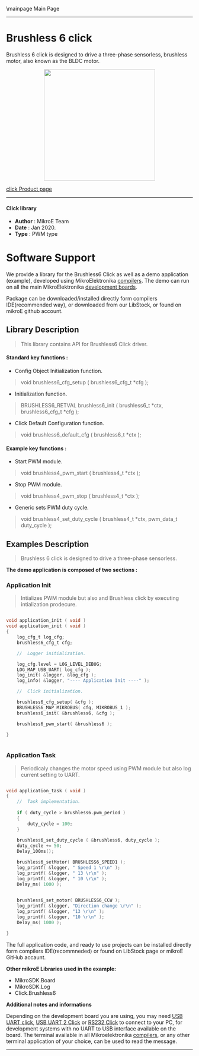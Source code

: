 \mainpage Main Page
 
---
# Brushless 6 click

Brushless 6 click is designed to drive a three-phase sensorless, brushless motor, also known as the BLDC motor.

<p align="center">
  <img src="http://download.mikroe.com/images/click_for_ide/brushless6_click.png" height=300px>
</p>

[click Product page](<https://www.mikroe.com/brushless-6-click>)

---


#### Click library 

- **Author**        : MikroE Team
- **Date**          : Jan 2020.
- **Type**          : PWM type


# Software Support

We provide a library for the Brushless6 Click 
as well as a demo application (example), developed using MikroElektronika 
[compilers](http://shop.mikroe.com/compilers). 
The demo can run on all the main MikroElektronika [development boards](http://shop.mikroe.com/development-boards).

Package can be downloaded/installed directly form compilers IDE(recommended way), or downloaded from our LibStock, or found on mikroE github account. 

## Library Description

> This library contains API for Brushless6 Click driver.

#### Standard key functions :

- Config Object Initialization function.
> void brushless6_cfg_setup ( brushless6_cfg_t *cfg ); 
 
- Initialization function.
> BRUSHLESS6_RETVAL brushless6_init ( brushless6_t *ctx, brushless6_cfg_t *cfg );

- Click Default Configuration function.
> void brushless6_default_cfg ( brushless6_t *ctx );


#### Example key functions :

- Start PWM module.
> void brushless4_pwm_start ( brushless4_t *ctx );
 
- Stop PWM module.
> void brushless4_pwm_stop ( brushless4_t *ctx );

- Generic sets PWM duty cycle.
> void brushless4_set_duty_cycle ( brushless4_t *ctx, pwm_data_t duty_cycle );

## Examples Description

> Brushless 6 click is designed to drive a three-phase sensorless.

**The demo application is composed of two sections :**

### Application Init 

>Intializes PWM module but also and Brushless click by executing intialization prodecure.

```c

void application_init ( void )
void application_init ( void )
{
    log_cfg_t log_cfg;
    brushless6_cfg_t cfg;

    //  Logger initialization.

    log_cfg.level = LOG_LEVEL_DEBUG;
    LOG_MAP_USB_UART( log_cfg );
    log_init( &logger, &log_cfg );
    log_info( &logger, "---- Application Init ----" );

    //  Click initialization.

    brushless6_cfg_setup( &cfg );
    BRUSHLESS6_MAP_MIKROBUS( cfg, MIKROBUS_1 );
    brushless6_init( &brushless6, &cfg );

    brushless6_pwm_start( &brushless6 );

}
  
```

### Application Task

>Periodicaly changes the motor speed using PWM module but also log current setting to UART.

```c

void application_task ( void )
{
    //  Task implementation.
    
    if ( duty_cycle > brushless6.pwm_period )
    {
        duty_cycle = 100;
    }
    
    brushless6_set_duty_cycle ( &brushless6, duty_cycle );
    duty_cycle += 50;
    Delay_100ms();

    brushless6_setMotor( BRUSHLESS6_SPEED1 );
    log_printf( &logger, " Speed 1 \r\n" );
    log_printf( &logger, " 13 \r\n" );
    log_printf( &logger, " 10 \r\n" );
    Delay_ms( 1000 );
  

    brushless6_set_motor( BRUSHLESS6_CCW );
    log_printf( &logger, "Direction change \r\n" );
    log_printf( &logger, "13 \r\n" );
    log_printf( &logger, "10 \r\n" );
    Delay_ms( 1000 );

} 

```

The full application code, and ready to use projects can be  installed directly form compilers IDE(recommneded) or found on LibStock page or mikroE GitHub accaunt.

**Other mikroE Libraries used in the example:** 

- MikroSDK.Board
- MikroSDK.Log
- Click.Brushless6

**Additional notes and informations**

Depending on the development board you are using, you may need 
[USB UART click](http://shop.mikroe.com/usb-uart-click), 
[USB UART 2 Click](http://shop.mikroe.com/usb-uart-2-click) or 
[RS232 Click](http://shop.mikroe.com/rs232-click) to connect to your PC, for 
development systems with no UART to USB interface available on the board. The 
terminal available in all Mikroelektronika 
[compilers](http://shop.mikroe.com/compilers), or any other terminal application 
of your choice, can be used to read the message.



---
